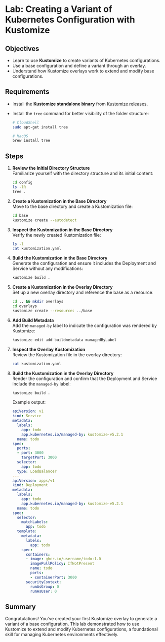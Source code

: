 # Lab: Creating a Variant of Kubernetes Configuration with Kustomize

## Objectives

- Learn to use **Kustomize** to create variants of Kubernetes configurations.
- Use a base configuration and define a variant through an overlay.
- Understand how Kustomize overlays work to extend and modify base configurations.

## Requirements

- Install the **Kustomize standalone binary** from [Kustomize releases](https://github.com/kubernetes-sigs/kustomize/releases).
- Install the `tree` command for better visibility of the folder structure:
  ```bash
  # CloudShell
  sudo apt-get install tree
  ```

  ```bash
  # MacOS
  brew install tree
  ```

## Steps

1. **Review the Initial Directory Structure**  
   Familiarize yourself with the directory structure and its initial content:
   ```bash
   cd config
   ls -lR
   tree .
   ```

2. **Create a Kustomization in the Base Directory**  
   Move to the base directory and create a Kustomization file:
   ```bash
   cd base
   kustomize create --autodetect
   ```

3. **Inspect the Kustomization in the Base Directory**  
   Verify the newly created Kustomization file:
   ```bash
   ls -l
   cat kustomization.yaml
   ```

4. **Build the Kustomization in the Base Directory**  
   Generate the configuration and ensure it includes the Deployment and Service without any modifications:
   ```bash
   kustomize build .
   ```

5. **Create a Kustomization in the Overlay Directory**  
   Set up a new overlay directory and reference the base as a resource:
   ```bash
   cd .. && mkdir overlays
   cd overlays
   kustomize create --resources ../base
   ```

6. **Add Build Metadata**  
   Add the `managed-by` label to indicate the configuration was rendered by Kustomize:
   ```bash
   kustomize edit add buildmetadata managedByLabel
   ```

7. **Inspect the Overlay Kustomization**  
   Review the Kustomization file in the overlay directory:
   ```bash
   cat kustomization.yaml
   ```

8. **Build the Kustomization in the Overlay Directory**  
   Render the configuration and confirm that the Deployment and Service include the `managed-by` label:
   ```bash
   kustomize build .
   ```

   Example output:
   ```yaml
   apiVersion: v1
   kind: Service
   metadata:
     labels:
       app: todo
       app.kubernetes.io/managed-by: kustomize-v5.2.1
     name: todo
   spec:
     ports:
     - port: 3000
       targetPort: 3000
     selector:
       app: todo
     type: LoadBalancer
   ---
   apiVersion: apps/v1
   kind: Deployment
   metadata:
     labels:
       app: todo
       app.kubernetes.io/managed-by: kustomize-v5.2.1
     name: todo
   spec:
     selector:
       matchLabels:
         app: todo
     template:
       metadata:
         labels:
           app: todo
       spec:
         containers:
         - image: ghcr.io/username/todo:1.0
           imagePullPolicy: IfNotPresent
           name: todo
           ports:
           - containerPort: 3000
         securityContext:
           runAsGroup: 0
           runAsUser: 0
   ```

## Summary

Congratulations! You've created your first Kustomize overlay to generate a variant of a base configuration. This lab demonstrated how to use Kustomize to extend and modify Kubernetes configurations, a foundational skill for managing Kubernetes environments effectively.
